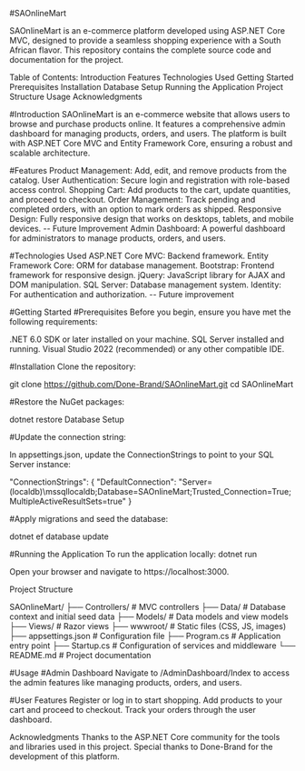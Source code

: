 #SAOnlineMart

SAOnlineMart is an e-commerce platform developed using ASP.NET Core MVC, designed to provide a seamless shopping experience with a South African flavor. This repository contains the complete source code and documentation for the project.

Table of Contents:
Introduction
Features
Technologies Used
Getting Started
Prerequisites
Installation
Database Setup
Running the Application
Project Structure
Usage
Acknowledgments

#Introduction
SAOnlineMart is an e-commerce website that allows users to browse and purchase products online. It features a comprehensive admin dashboard for managing products, orders, and users. The platform is built with ASP.NET Core MVC and Entity Framework Core, ensuring a robust and scalable architecture.

#Features
Product Management: Add, edit, and remove products from the catalog.
User Authentication: Secure login and registration with role-based access control.
Shopping Cart: Add products to the cart, update quantities, and proceed to checkout.
Order Management: Track pending and completed orders, with an option to mark orders as shipped.
Responsive Design: Fully responsive design that works on desktops, tablets, and mobile devices. -- Future Improvement
Admin Dashboard: A powerful dashboard for administrators to manage products, orders, and users.

#Technologies Used
ASP.NET Core MVC: Backend framework.
Entity Framework Core: ORM for database management.
Bootstrap: Frontend framework for responsive design.
jQuery: JavaScript library for AJAX and DOM manipulation.
SQL Server: Database management system.
Identity: For authentication and authorization. -- Future improvement

#Getting Started
#Prerequisites
Before you begin, ensure you have met the following requirements:

.NET 6.0 SDK or later installed on your machine.
SQL Server installed and running.
Visual Studio 2022 (recommended) or any other compatible IDE.

#Installation
Clone the repository:

git clone https://github.com/Done-Brand/SAOnlineMart.git
cd SAOnlineMart

#Restore the NuGet packages:

dotnet restore
Database Setup

#Update the connection string:

In appsettings.json, update the ConnectionStrings to point to your SQL Server instance:

"ConnectionStrings": {
  "DefaultConnection": "Server=(localdb)\\mssqllocaldb;Database=SAOnlineMart;Trusted_Connection=True;MultipleActiveResultSets=true"
}

#Apply migrations and seed the database:

dotnet ef database update

#Running the Application
To run the application locally:
dotnet run

Open your browser and navigate to https://localhost:3000.

Project Structure

SAOnlineMart/
├── Controllers/         # MVC controllers
├── Data/                # Database context and initial seed data
├── Models/              # Data models and view models
├── Views/               # Razor views
├── wwwroot/             # Static files (CSS, JS, images)
├── appsettings.json     # Configuration file
├── Program.cs           # Application entry point
├── Startup.cs           # Configuration of services and middleware
└── README.md            # Project documentation


#Usage
#Admin Dashboard
Navigate to /AdminDashboard/Index to access the admin features like managing products, orders, and users.

#User Features
Register or log in to start shopping.
Add products to your cart and proceed to checkout.
Track your orders through the user dashboard.

Acknowledgments
Thanks to the ASP.NET Core community for the tools and libraries used in this project.
Special thanks to Done-Brand for the development of this platform.
